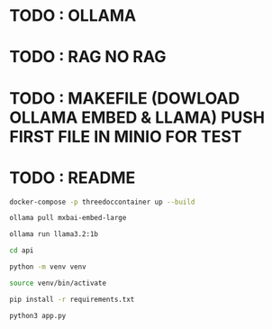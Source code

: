 # TODO : OLLAMA
# TODO : RAG NO RAG
# TODO : MAKEFILE (DOWLOAD OLLAMA EMBED & LLAMA) PUSH FIRST FILE IN MINIO FOR TEST
# TODO : README

```bash
docker-compose -p threedoccontainer up --build
```

```bash 
ollama pull mxbai-embed-large
```

```bash
ollama run llama3.2:1b
```

```bash
cd api
```

```bash
python -m venv venv
```

```bash
source venv/bin/activate
```

```bash
pip install -r requirements.txt
```

```bash
python3 app.py
```
